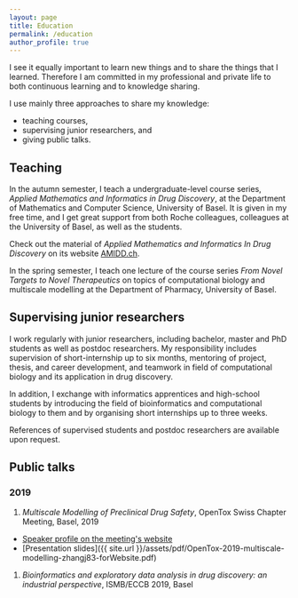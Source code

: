 ```yaml
---
layout: page
title: Education
permalink: /education
author_profile: true
---
```


I see it equally important to learn new things and to share the things that I
learned. Therefore I am committed in my professional and private life to both
continuous learning and to knowledge sharing.

I use mainly three approaches to share my knowledge:

* teaching courses,
* supervising junior researchers, and
* giving public talks.

## Teaching

In the autumn semester, I teach a undergraduate-level course series, *Applied
Mathematics and Informatics in Drug Discovery*, at the Department of Mathematics
and Computer Science, University of Basel. It is given in my free time, and I
get great support from both Roche colleagues, colleagues at the University of
Basel, as well as the students.

Check out the material of *Applied Mathematics and Informatics In Drug
Discovery* on its website [AMIDD.ch](http://amidd.ch).

In the spring semester, I teach one lecture of the course series *From Novel
Targets to Novel Therapeutics* on topics of computational biology and multiscale
modelling at the Department of Pharmacy, University of Basel.

## Supervising junior researchers

I work regularly with junior researchers, including bachelor, master and PhD
students as well as postdoc researchers. My responsibility includes supervision
of short-internship up to six months, mentoring of project, thesis, and career
development, and teamwork in field of computational biology and its application
in drug discovery.

In addition, I exchange with informatics apprentices and high-school students by
introducing the field of bioinformatics and computational biology to them and by
organising short internships up to three weeks.

References of supervised students and postdoc researchers are available upon
request.

## Public talks

### 2019

1. *Multiscale Modelling of Preclinical Drug Safety*, OpenTox Swiss Chapter
   Meeting, Basel, 2019
  * [Speaker profile on the meeting's website](https://opentox.net/Jitao-David-Zhang)
  * [Presentation slides]({{ site.url }}/assets/pdf/OpenTox-2019-multiscale-modelling-zhangj83-forWebsite.pdf)
1. *Bioinformatics and exploratory data analysis in drug discovery: an
   industrial perspective*, ISMB/ECCB 2019, Basel

